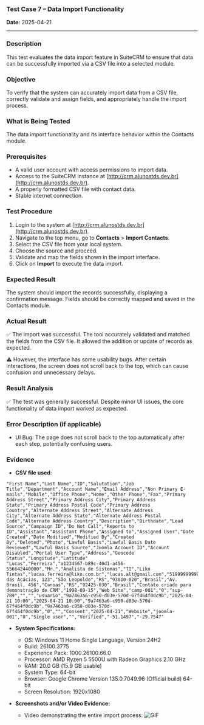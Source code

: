 ### **Test Case 7 – Data Import Functionality**

**Date:** 2025-04-21

---

### Description

This test evaluates the data import feature in SuiteCRM to ensure that data can be successfully imported via a CSV file into a selected module.

### Objective

To verify that the system can accurately import data from a CSV file, correctly validate and assign fields, and appropriately handle the import process.

### What is Being Tested

The data import functionality and its interface behavior within the Contacts module.

### Prerequisites

- A valid user account with access permissions to import data.
- Access to the SuiteCRM instance at [http://crm.alunostds.dev.br](http://crm.alunostds.dev.br).
- A properly formatted CSV file with contact data.
- Stable internet connection.

### Test Procedure

1. Login to the system at [http://crm.alunostds.dev.br](http://crm.alunostds.dev.br).
2. Navigate to the top menu, go to **Contacts** > **Import Contacts**.
3. Select the CSV file from your local system.
4. Choose the source and proceed.
5. Validate and map the fields shown in the import interface.
6. Click on **Import** to execute the data import.

### Expected Result

The system should import the records successfully, displaying a confirmation message. Fields should be correctly mapped and saved in the Contacts module.

### Actual Result

✅ The import was successful. The tool accurately validated and matched the fields from the CSV file. It allowed the addition or update of records as expected.

⚠️ However, the interface has some usability bugs. After certain interactions, the screen does not scroll back to the top, which can cause confusion and unnecessary delays.

### Result Analysis

✅ The test was generally successful. Despite minor UI issues, the core functionality of data import worked as expected.

### Error Description (if applicable)

- UI Bug: The page does not scroll back to the top automatically after each step, potentially confusing users.

### Evidence

- **CSV file used**: 
```
"First Name","Last Name","ID","Salutation","Job Title","Department","Account Name","Email Address","Non Primary E-mails","Mobile","Office Phone","Home","Other Phone","Fax","Primary Address Street","Primary Address City","Primary Address State","Primary Address Postal Code","Primary Address Country","Alternate Address Street","Alternate Address City","Alternate Address State","Alternate Address Postal Code","Alternate Address Country","Description","Birthdate","Lead Source","Campaign ID","Do Not Call","Reports to ID","Assistant","Assistant Phone","Assigned to","Assigned User","Date Created","Date Modified","Modified By","Created By","Deleted","Photo","Lawful Basis","Lawful Basis Date Reviewed","Lawful Basis Source","Joomla Account ID","Account Disabled","Portal User Type","Address","Geocode Status","Longitude","Latitude"
"Lucas","Ferreira","a1234567-b89c-40d1-a456-556642440000","Mr.","Analista de Sistemas","TI","Liko Tintas","lucas.ferreira@liko.com.br","lucas.alt@gmail.com","51999999999","5133334444","5132221111","5144445555","5144455566","Rua das Acácias, 123","São Leopoldo","RS","93010-020","Brasil","Av. Brasil, 456","Canoas","RS","92425-030","Brasil","Contato criado para demonstração de CRM","1998-09-15","Web Site","camp-001","0","sup-789","","","usuario","9a7463a6-c950-d03e-570d-67f464f0dc9b","2025-04-21 10:00","2025-04-21 10:00","9a7463a6-c950-d03e-570d-67f464f0dc9b","9a7463a6-c950-d03e-570d-67f464f0dc9b","0","","Consent","2025-04-21","Website","joomla-001","0","Single user","","Verified","-51.1497","-29.7547"
```

- **System Specifications:**
  - OS: Windows 11 Home Single Language, Version 24H2
  - Build: 26100.3775
  - Experience Pack: 1000.26100.66.0
  - Processor: AMD Ryzen 5 5500U with Radeon Graphics 2.10 GHz
  - RAM: 20.0 GB (15.9 GB usable)
  - System Type: 64-bit
  - Browser: Google Chrome Version 135.0.7049.96 (Official build) 64-bit
  - Screen Resolution: 1920x1080

- **Screenshots and/or Video Evidence:**
   - Video demonstrating the entire import process: 
   ![GIF](https://github.com/user-attachments/assets/4f5a0f50-73d1-48e9-ad17-a081f106acce)
